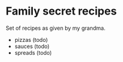# Family secret recipes

Set of recipes as given by my grandma.

- pizzas (todo)
- sauces (todo)
- spreads (todo)

